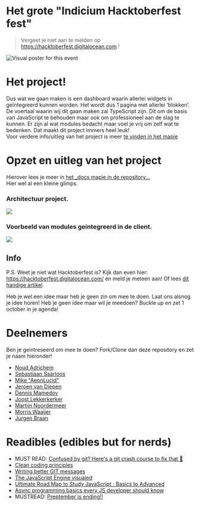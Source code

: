 # Het grote "Indicium Hacktoberfest fest"

> Vergeet je niet aan te melden op https://hacktoberfest.digitalocean.com !

![Visual poster for this event](https://i.ibb.co/DWQHWBm/iteration-6.png "Visual poster for this event")

# Het project!
Dus wat we gaan maken is een dashboard waarin allerlei widgets in geïntegreerd kunnen worden. Het wordt dus 1 pagina met allerlei ‘blokken’. De voertaal waarin wij dit gaan maken zal TypeScript zijn. Dit om de basis van JavaScript te behouden maar ook om professioneel aan de slag te kunnen. Er zijn al wat modules bedacht maar voel je vrij om zelf wat te bedenken. Dat maakt dit project immers heel leuk! <br/>
Voor verdere info/uitleg van het project is meer [te vinden in het mapje](https://github.com/svIndicium/hacktoberfest-fest-2020/blob/master/docs/index.md)

# Opzet en uitleg van het project
Hierover lees je meer in [het _docs mapje in de repository...](https://github.com/svIndicium/hacktoberfest-fest-2020/blob/master/docs/index.md) <br/>
Hier wel al een kleine glimps.

### Architectuur project.
![](https://i.ibb.co/9yTFGwH/hacktoberfest-code-base-flow.png)

### Voorbeeld van modules geintegreerd in de client.
![](https://i.ibb.co/2jG4Fxb/hacktoberfest-Starter-repo-architecture.png)

## Info
P.S. Weet je niet wat Hacktoberfest is? Kijk dan even hier: https://hacktoberfest.digitalocean.com/ en meld je meteen aan! Of lees [dit handige artikel](https://medium.com/developer-student-clubs-tiet/what-is-hacktoberfest-2020-and-the-notion-of-open-source-e0bb7b191b45)

Heb je wel een idee maar heb je geen zin om mee te doen. Laat ons alsnog je idee horen!
Heb je geen idee maar wil je meedoen? Buckle up en zet 1 october in je agenda!

# Deelnemers
Ben je geintreseerd om mee te doen? Fork/Clone dan deze repository en zet je naam hieronder!

- [Noud Adrichem](https://github.com/noudadrichem)
- [Sebastiaan Saarloos](https://github.com/sebastiaan1997)
- [Mike "AeonLucid"](https://github.com/AeonLucid)
- [Jeroen van Diepen](https://github.com/jeroenvandiepen)
- [Dennis Mamedov](https://github.com/DennisMamedov)
- [Joost Lekkerkerker](https://github.com/joostlek)
- [Martijn Noordermeer](https://github.com/NorthLake)
- [Morris Waaijer](https://github.com/kaasbroodju)
- [Jurgen Braan](https://github.com/jurgen1507)

# Readibles (edibles but for nerds)
- MUST READ: [Confused by git? Here's a git crash course to fix that 🎉](https://dev.to/chrisachard/confused-by-git-here-s-a-git-crash-course-to-fix-that-4cmi)
- [Clean coding principles](https://deepaksisodiya.hashnode.dev/5-best-practices-for-clean-coding-in-javascript-ckewx32f801e7ggs1ddys9m3f)
- [Writing better GIT messages](https://dev.to/helderburato/patterns-for-writing-better-git-commit-messages-4ba0)
- [The JavaScript Engine visualed](https://dev.to/lydiahallie/javascript-visualized-the-javascript-engine-4cdf)
- [Ultimate Road Map to Study JavaScript : Basics to Advanced](https://dev.to/zinox9/road-map-to-study-javascript-4o3c)
- [Async programming basics every JS developer should know](https://dev.to/siwalikm/async-programming-basics-every-js-developer-should-know-in-2018-a9c)
- MUSTREAD: [Preptember is ending!!](https://go.digitalocean.com/index.php/email/emailWebview?mkt_tok=eyJpIjoiTldOaFpUaGtZbVprWmpJdyIsInQiOiJwVFNnU1FFM2wzaXd4UHdlWWNMRDNhOTM2Y2VNS1ZNeVRValMyOXpUcXJ1ZlZJVWJTRTA5ZTVBTTR5TDRLVCtKQWVxRkJBTS9YSU1acjJvQTQyZ3owZ2RxR2FtQVkrRDM0UDdMR2pNQUMrTXdrdmdydjVmbnIvbk1ZWmcwYTZIdCJ9)

